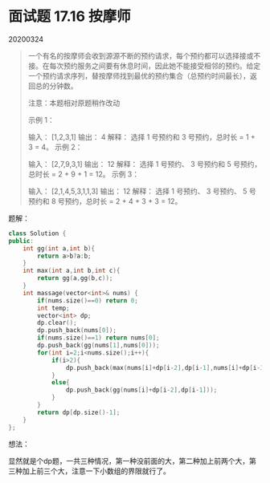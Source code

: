 # 面试题 17.16  按摩师

20200324

> 一个有名的按摩师会收到源源不断的预约请求，每个预约都可以选择接或不接。在每次预约服务之间要有休息时间，因此她不能接受相邻的预约。给定一个预约请求序列，替按摩师找到最优的预约集合（总预约时间最长），返回总的分钟数。
>
> 注意：本题相对原题稍作改动
>
>  
>
> 示例 1：
>
> 输入： [1,2,3,1]
> 输出： 4
> 解释： 选择 1 号预约和 3 号预约，总时长 = 1 + 3 = 4。
> 示例 2：
>
> 输入： [2,7,9,3,1]
> 输出： 12
> 解释： 选择 1 号预约、 3 号预约和 5 号预约，总时长 = 2 + 9 + 1 = 12。
> 示例 3：
>
> 输入： [2,1,4,5,3,1,1,3]
> 输出： 12
> 解释： 选择 1 号预约、 3 号预约、 5 号预约和 8 号预约，总时长 = 2 + 4 + 3 + 3 = 12。

题解：

```c++
class Solution {
public:
    int gg(int a,int b){
        return a>b?a:b;
    }
    int max(int a,int b,int c){
        return gg(a,gg(b,c));
    }
    int massage(vector<int>& nums) {
        if(nums.size()==0) return 0;
        int temp;
        vector<int> dp;
        dp.clear();
        dp.push_back(nums[0]); 
        if(nums.size()==1) return nums[0];
        dp.push_back(gg(nums[1],nums[0]));
        for(int i=2;i<nums.size();i++){
            if(i>2){
                dp.push_back(max(nums[i]+dp[i-2],dp[i-1],nums[i]+dp[i-3]));
            }
            else{
                dp.push_back(gg(nums[i]+dp[i-2],dp[i-1]));
            }
        }
        return dp[dp.size()-1];
    }
};
```

想法：

显然就是个dp题，一共三种情况，第一种没前面的大，第二种加上前两个大，第三种加上前三个大，注意一下小数组的界限就行了。

